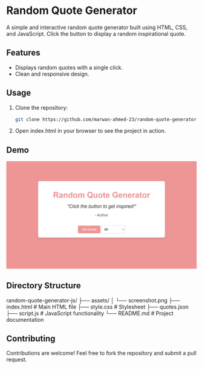 # Random Quote Generator 

A simple and interactive random quote generator built using HTML, CSS, and JavaScript. Click the button to display a random inspirational quote.

## Features
- Displays random quotes with a single click.
- Clean and responsive design.

## Usage
1. Clone the repository:

    ```bash
    git clone https://github.com/marwan-ahmed-23/random-quote-generator-js.git
    ```

2. Open index.html in your browser to see the project in action.

## Demo

![Random Quote Generator Demo](assets/screenshot.png "Demo of Random Quote Generator")


## Directory Structure

random-quote-generator-js/
├── assets/ 
│ └── screenshot.png 
├── index.html          # Main HTML file
├── style.css           # Stylesheet
├── quotes.json         
├── script.js           # JavaScript functionality
└── README.md           # Project documentation


## Contributing

Contributions are welcome! Feel free to fork the repository and submit a pull request.